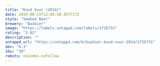 ```yaml
---
title: "Koud Vuur (2014)"
date: 2019-08-21T12:05:58.457717Z
style: "Smoked Beer"
brewery: "Baxbier"
image: "https://labels.untappd.com/labels/1726731"
rating: "3.82"
description: ""
untappd_url: "https://untappd.com/b/baxbier-koud-vuur-2014/1726731"
abv: "6.3"
ibu: "38"
robots: noindex,nofollow
---
```

